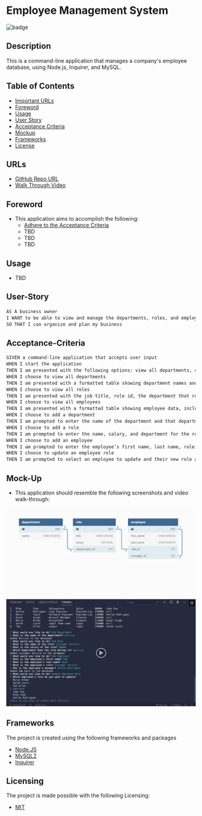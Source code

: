 # Employee Management System
![badge](https://img.shields.io/badge/license-MIT-brightgreen)

## Description
This is a command-line application that manages a company's employee database, using Node.js, Inquirer, and MySQL.

## Table of Contents
- [Important URLs](#urls)
- [Foreword](#foreword)
- [Usage](#usage)
- [User Story](#user-story)
- [Acceptance Criteria](#acceptance-criteria)
- [Mockup](#mock-up)
- [Frameworks](#frameworks)
- [License](#Licensing)

## URLs
- [GitHub Repo URL](https://github.com/candracodes/employee-management-system)
- [Walk Through Video](#)

## Foreword

- This application aims to accomplish the following:
  - [Adhere to the Acceptance Criteria](./assets/README.md)
  - TBD
  - TBD
  - TBD

## Usage

- TBD

## User-Story

```md
AS A business owner
I WANT to be able to view and manage the departments, roles, and employees in my company
SO THAT I can organize and plan my business
```

## Acceptance-Criteria

```md
GIVEN a command-line application that accepts user input
WHEN I start the application
THEN I am presented with the following options: view all departments, view all roles, view all employees, add a department, add a role, add an employee, and update an employee role
WHEN I choose to view all departments
THEN I am presented with a formatted table showing department names and department ids
WHEN I choose to view all roles
THEN I am presented with the job title, role id, the department that role belongs to, and the salary for that role
WHEN I choose to view all employees
THEN I am presented with a formatted table showing employee data, including employee ids, first names, last names, job titles, departments, salaries, and managers that the employees report to
WHEN I choose to add a department
THEN I am prompted to enter the name of the department and that department is added to the database
WHEN I choose to add a role
THEN I am prompted to enter the name, salary, and department for the role and that role is added to the database
WHEN I choose to add an employee
THEN I am prompted to enter the employee’s first name, last name, role, and manager, and that employee is added to the database
WHEN I choose to update an employee role
THEN I am prompted to select an employee to update and their new role and this information is updated in the database 
```

## Mock-Up

* This application should resemble the following screenshots and video walk-through:

![Screenshot 1](./assets/12-sql-homework-demo-01.png)
![Screenshot 2](./assets/12-sql-homework-video-thumbnail.png)

## Frameworks

The project is created using the following frameworks and packages

- [Node.JS](https://nodejs.org/en/)
- [MySQL2](#)
- [Inquirer](#)

## Licensing
The project is made possible with the following Licensing:
- [MIT](license.txt)


